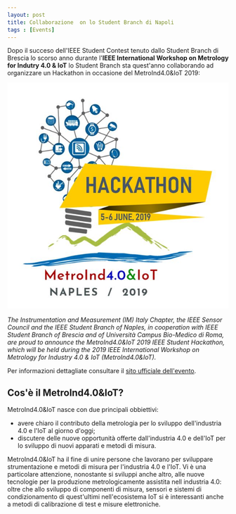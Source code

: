 ```yaml
---
layout: post
title: Collaborazione  on lo Student Branch di Napoli
tags : [Events]
---
```


Dopo il succeso dell'IEEE Student Contest tenuto dallo Student Branch di Brescia lo scorso anno durante l'**IEEE International Workshop on Metrology for Indutry 4.0 & IoT** lo Student Branch sta quest'anno collaborando ad organizzare un Hackathon in occasione del MetroInd4.0&IoT 2019:


![Header](/images/logo_hackathon.jpg)

*The Instrumentation and Measurement (IM) Italy Chapter, the IEEE Sensor Council and the IEEE Student Branch of Naples, in cooperation with IEEE Student Branch of Brescia and of Università Campus Bio-Medico di Roma, are proud to announce the MetroInd4.0&IoT 2019 IEEE Student Hackathon, which will be held during the 2019 IEEE International Workshop on Metrology for Industry 4.0 & IoT (MetroInd4.0&IoT).*

Per informazioni dettagliate consultare il [sito ufficiale dell'evento](http://www.metroind40iot.org/home).


##  Cos'è il MetroInd4.0&IoT?
MetroInd4.0&IoT nasce con due principali obbiettivi:

* avere chiaro il contributo della metrologia per lo sviluppo dell'industria 4.0 e l'IoT al giorno d'oggi;
* discutere delle nuove opportunità offerte dall'industria 4.0 e dell'IoT per lo sviluppo di nuovi apparati e metodi di misura.

MetroInd4.0&IoT ha il fine di unire persone che lavorano per sviluppare strumentazione e metodi di misura per l'industria 4.0 e l'IoT. Vi è una particolare attenzione, nonostante si sviluppi anche altro, alle nuove tecnologie per la produzione metrologicamente assistita nell industria 4.0: oltre che allo sviluppo di componenti di misura, sensori e sistemi di condizionamento di quest'ultimi nell'ecosistema IoT si è interessanti anche a metodi di calibrazione di test e misure elettroniche.

